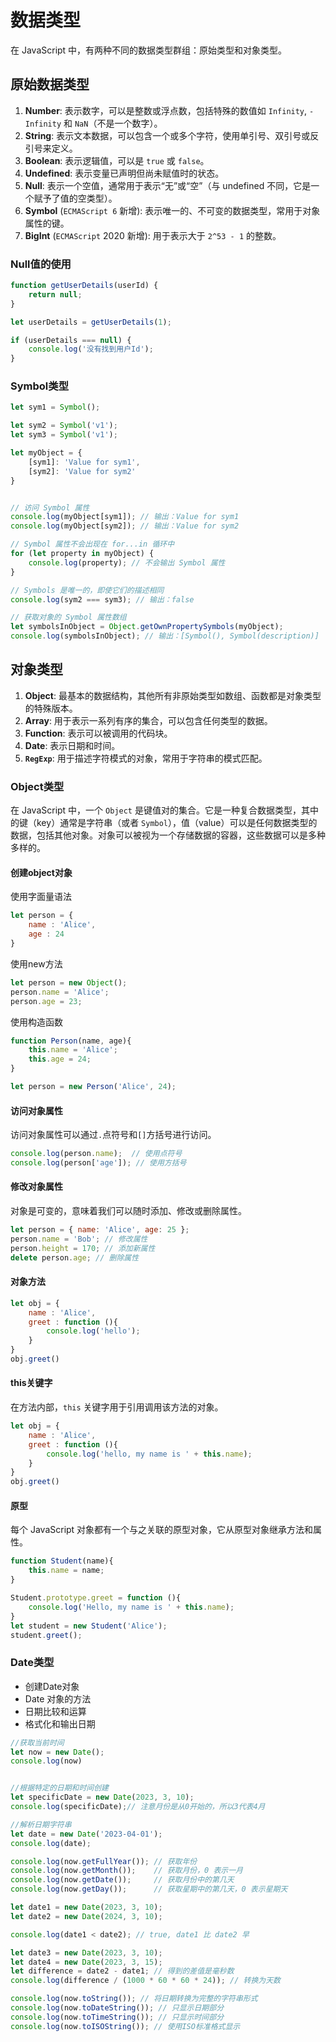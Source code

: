 # 数据类型

在 JavaScript 中，有两种不同的数据类型群组：原始类型和对象类型。

## 原始数据类型

1. **Number**: 表示数字，可以是整数或浮点数，包括特殊的数值如 `Infinity`, `-Infinity` 和 `NaN`（不是一个数字）。
2. **String**: 表示文本数据，可以包含一个或多个字符，使用单引号、双引号或反引号来定义。
3. **Boolean**: 表示逻辑值，可以是 `true` 或 `false`。
4. **Undefined**: 表示变量已声明但尚未赋值时的状态。
5. **Null**: 表示一个空值，通常用于表示“无”或“空”（与 undefined 不同，它是一个赋予了值的空类型）。
6. **Symbol** (`ECMAScript 6` 新增): 表示唯一的、不可变的数据类型，常用于对象属性的键。
7. **BigInt** (`ECMAScript` 2020 新增): 用于表示大于 `2^53 - 1` 的整数。

### Null值的使用

```javascript
function getUserDetails(userId) {
    return null;
}

let userDetails = getUserDetails(1);

if (userDetails === null) {
    console.log('没有找到用户Id');
}
```

### Symbol类型

```javascript
let sym1 = Symbol();

let sym2 = Symbol('v1');
let sym3 = Symbol('v1');

let myObject = {
    [sym1]: 'Value for sym1',
    [sym2]: 'Value for sym2'
}


// 访问 Symbol 属性
console.log(myObject[sym1]); // 输出：Value for sym1
console.log(myObject[sym2]); // 输出：Value for sym2

// Symbol 属性不会出现在 for...in 循环中
for (let property in myObject) {
    console.log(property); // 不会输出 Symbol 属性
}

// Symbols 是唯一的，即使它们的描述相同
console.log(sym2 === sym3); // 输出：false

// 获取对象的 Symbol 属性数组
let symbolsInObject = Object.getOwnPropertySymbols(myObject);
console.log(symbolsInObject); // 输出：[Symbol(), Symbol(description)]
```

## 对象类型

1. **Object**: 最基本的数据结构，其他所有非原始类型如数组、函数都是对象类型的特殊版本。
2. **Array**: 用于表示一系列有序的集合，可以包含任何类型的数据。
3. **Function**: 表示可以被调用的代码块。
4. **Date**: 表示日期和时间。
5. **`RegExp`**: 用于描述字符模式的对象，常用于字符串的模式匹配。

### Object类型

在 JavaScript 中，一个 `Object` 是键值对的集合。它是一种复合数据类型，其中的键（key）通常是字符串（或者 `Symbol`），值（value）可以是任何数据类型的数据，包括其他对象。对象可以被视为一个存储数据的容器，这些数据可以是多种多样的。

#### 创建object对象

使用字面量语法

```javascript
let person = {
    name : 'Alice',
    age : 24
}
```

使用new方法

```javascript
let person = new Object();
person.name = 'Alice';
person.age = 23;
```

使用构造函数

```javascript
function Person(name, age){
    this.name = 'Alice';
    this.age = 24;
}

let person = new Person('Alice', 24);
```

#### 访问对象属性

访问对象属性可以通过`.`点符号和`[]`方括号进行访问。

```javascript
console.log(person.name);  // 使用点符号
console.log(person['age']); // 使用方括号
```

#### 修改对象属性

对象是可变的，意味着我们可以随时添加、修改或删除属性。

```javascript
let person = { name: 'Alice', age: 25 };
person.name = 'Bob'; // 修改属性
person.height = 170; // 添加新属性
delete person.age; // 删除属性
```

#### 对象方法

```javascript
let obj = {
    name : 'Alice',
    greet : function (){
        console.log('hello');
    }
}
obj.greet()
```

#### this关键字

在方法内部，`this` 关键字用于引用调用该方法的对象。

```javascript
let obj = {
    name : 'Alice',
    greet : function (){
        console.log('hello, my name is ' + this.name);
    }
}
obj.greet()
```

#### 原型

每个 JavaScript 对象都有一个与之关联的原型对象，它从原型对象继承方法和属性。

```javascript
function Student(name){
    this.name = name;
}

Student.prototype.greet = function (){
    console.log('Hello, my name is ' + this.name);
}
let student = new Student('Alice');
student.greet();
```

### Date类型

- 创建Date对象
- Date 对象的方法
- 日期比较和运算
- 格式化和输出日期

```javascript
//获取当前时间
let now = new Date();
console.log(now)


//根据特定的日期和时间创建
let specificDate = new Date(2023, 3, 10);
console.log(specificDate);// 注意月份是从0开始的，所以3代表4月

//解析日期字符串
let date = new Date('2023-04-01');
console.log(date);

console.log(now.getFullYear()); // 获取年份
console.log(now.getMonth());    // 获取月份，0 表示一月
console.log(now.getDate());     // 获取月份中的第几天
console.log(now.getDay());      // 获取星期中的第几天，0 表示星期天

let date1 = new Date(2023, 3, 10);
let date2 = new Date(2024, 3, 10);

console.log(date1 < date2); // true, date1 比 date2 早

let date3 = new Date(2023, 3, 10);
let date4 = new Date(2023, 3, 15);
let difference = date2 - date1; // 得到的差值是毫秒数
console.log(difference / (1000 * 60 * 60 * 24)); // 转换为天数

console.log(now.toString()); // 将日期转换为完整的字符串形式
console.log(now.toDateString()); // 只显示日期部分
console.log(now.toTimeString()); // 只显示时间部分
console.log(now.toISOString()); // 使用ISO标准格式显示
```

